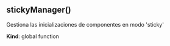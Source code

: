 <a name="stickyManager"></a>

## stickyManager()
Gestiona las inicializaciones de componentes en modo 'sticky'

**Kind**: global function  
